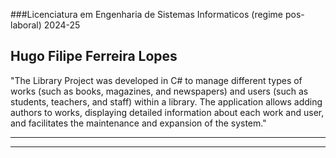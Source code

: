 ###Licenciatura em Engenharia de Sistemas Informaticos (regime pos-laboral) 2024-25



								 
   																
## Hugo Filipe Ferreira Lopes     				
 																	




 "The Library Project was developed in C# to manage different types of works (such as books, magazines, and newspapers) and users (such as students, teachers, and staff) within a library. The application allows adding authors to works, displaying detailed information about each work and user, and facilitates the maintenance and expansion of the system."



														
				
---------------------------------------------------------

***********************************************************
